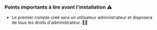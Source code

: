 ### Points importants à lire avant l'installation ⚠️

- Le premier compte créé sera un utilisateur administrateur et disposera de tous les droits d'administrateur. 👨‍💻

